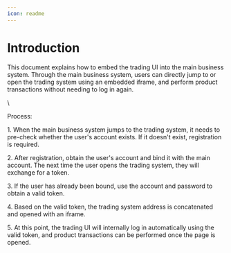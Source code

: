 ```yaml
---
icon: readme
---
```


# Introduction



This document explains how to embed the trading UI into the main business system. Through the main business system, users can directly jump to or open the trading system using an embedded iframe, and perform product transactions without needing to log in again.

\


Process:

1\. When the main business system jumps to the trading system, it needs to pre-check whether the user's account exists. If it doesn't exist, registration is required.

2\. After registration, obtain the user's account and bind it with the main account. The next time the user opens the trading system, they will exchange for a token.

3\. If the user has already been bound, use the account and password to obtain a valid token.

4\. Based on the valid token, the trading system address is concatenated and opened with an iframe.

5\. At this point, the trading UI will internally log in automatically using the valid token, and product transactions can be performed once the page is opened.
